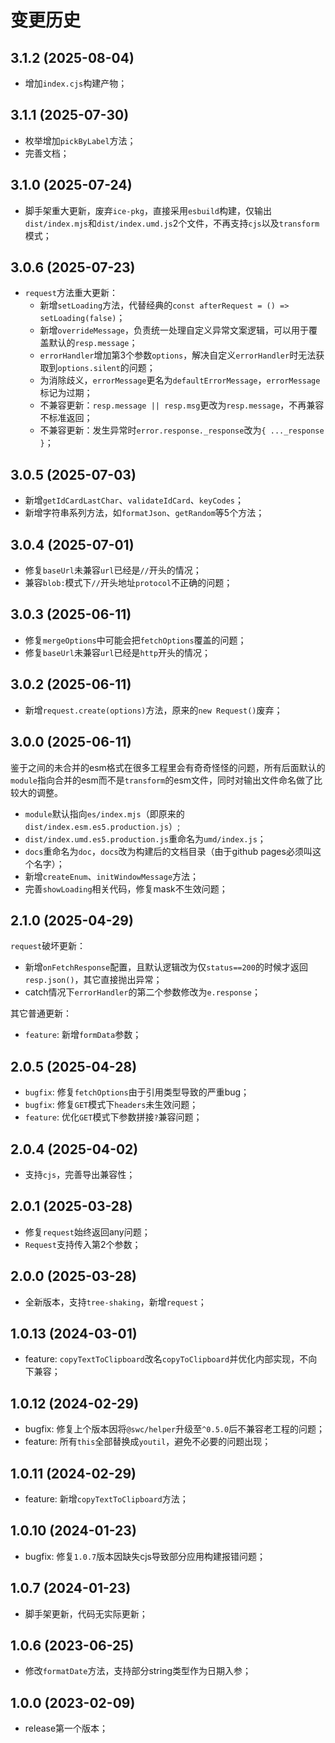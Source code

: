 # 变更历史

## 3.1.2 (2025-08-04)

* 增加`index.cjs`构建产物；

## 3.1.1 (2025-07-30)

* 枚举增加`pickByLabel`方法；
* 完善文档；

## 3.1.0 (2025-07-24)

* 脚手架重大更新，废弃`ice-pkg`，直接采用`esbuild`构建，仅输出`dist/index.mjs`和`dist/index.umd.js`2个文件，不再支持`cjs`以及`transform`模式；

## 3.0.6 (2025-07-23)

* `request`方法重大更新：
    * 新增`setLoading`方法，代替经典的`const afterRequest = () => setLoading(false)`；
    * 新增`overrideMessage`，负责统一处理自定义异常文案逻辑，可以用于覆盖默认的`resp.message`；
    * `errorHandler`增加第3个参数`options`，解决自定义`errorHandler`时无法获取到`options.silent`的问题；
    * 为消除歧义，`errorMessage`更名为`defaultErrorMessage`，`errorMessage`标记为过期；
    * 不兼容更新：`resp.message || resp.msg`更改为`resp.message`，不再兼容不标准返回；
    * 不兼容更新：发生异常时`error.response._response`改为`{ ..._response }`；

## 3.0.5 (2025-07-03)

* 新增`getIdCardLastChar`、`validateIdCard`、`keyCodes`；
* 新增字符串系列方法，如`formatJson`、`getRandom`等5个方法；

## 3.0.4 (2025-07-01)

* 修复`baseUrl`未兼容`url`已经是`//`开头的情况；
* 兼容`blob:`模式下`//`开头地址`protocol`不正确的问题；

## 3.0.3 (2025-06-11)

* 修复`mergeOptions`中可能会把`fetchOptions`覆盖的问题；
* 修复`baseUrl`未兼容`url`已经是`http`开头的情况；

## 3.0.2 (2025-06-11)

* 新增`request.create(options)`方法，原来的`new Request()`废弃；

## 3.0.0 (2025-06-11)

鉴于之间的未合并的esm格式在很多工程里会有奇奇怪怪的问题，所有后面默认的`module`指向合并的esm而不是`transform`的esm文件，同时对输出文件命名做了比较大的调整。

* `module`默认指向`es/index.mjs`（即原来的`dist/index.esm.es5.production.js`）;
* `dist/index.umd.es5.production.js`重命名为`umd/index.js`；
* `docs`重命名为`doc`，`docs`改为构建后的文档目录（由于github pages必须叫这个名字）；
* 新增`createEnum`、`initWindowMessage`方法；
* 完善`showLoading`相关代码，修复mask不生效问题； 

## 2.1.0 (2025-04-29)

`request`破坏更新：

* 新增`onFetchResponse`配置，且默认逻辑改为仅`status==200`的时候才返回`resp.json()`，其它直接抛出异常；
* catch情况下`errorHandler`的第二个参数修改为`e.response`；

其它普通更新：

* `feature`: 新增`formData`参数；


## 2.0.5 (2025-04-28)

* `bugfix`: 修复`fetchOptions`由于引用类型导致的严重bug；
* `bugfix`: 修复`GET`模式下`headers`未生效问题；
* `feature`: 优化`GET`模式下参数拼接`?`兼容问题；

## 2.0.4 (2025-04-02)

* 支持`cjs`，完善导出兼容性；

## 2.0.1 (2025-03-28)

* 修复`request`始终返回any问题；
* `Request`支持传入第2个参数；

## 2.0.0 (2025-03-28)

* 全新版本，支持`tree-shaking`，新增`request`；

## 1.0.13 (2024-03-01)

* feature: `copyTextToClipboard`改名`copyToClipboard`并优化内部实现，不向下兼容；

## 1.0.12 (2024-02-29)

* bugfix: 修复上个版本因将`@swc/helper`升级至`^0.5.0`后不兼容老工程的问题；
* feature: 所有`this`全部替换成`youtil`，避免不必要的问题出现；

## 1.0.11 (2024-02-29)

* feature: 新增`copyTextToClipboard`方法；

## 1.0.10 (2024-01-23)

* bugfix: 修复`1.0.7`版本因缺失cjs导致部分应用构建报错问题；

## 1.0.7 (2024-01-23)

* 脚手架更新，代码无实际更新；

## 1.0.6 (2023-06-25)

* 修改`formatDate`方法，支持部分string类型作为日期入参；

## 1.0.0 (2023-02-09)

* release第一个版本；
